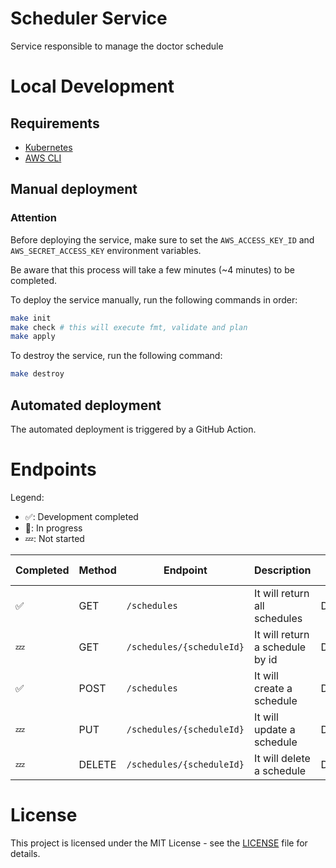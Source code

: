 # Scheduler Service
Service responsible to manage the doctor schedule

# Local Development

## Requirements

- [Kubernetes](https://kubernetes.io/)
- [AWS CLI](https://aws.amazon.com/cli/)

## Manual deployment

### Attention

Before deploying the service, make sure to set the `AWS_ACCESS_KEY_ID` and `AWS_SECRET_ACCESS_KEY` environment variables.

Be aware that this process will take a few minutes (~4 minutes) to be completed.

To deploy the service manually, run the following commands in order:

```bash
make init
make check # this will execute fmt, validate and plan
make apply
```

To destroy the service, run the following command:

```bash
make destroy
```

## Automated deployment

The automated deployment is triggered by a GitHub Action.

# Endpoints

Legend:
- ✅: Development completed
- 🚧: In progress
- 💤: Not started


| Completed | Method | Endpoint                  | Description                     | User Role |
| --------- | ------ | ------------------------- | ------------------------------- | --------- |
| ✅         | GET    | `/schedules`              | It will return all schedules    | Doctor    |
| 💤         | GET    | `/schedules/{scheduleId}` | It will return a schedule by id | Doctor    |
| ✅         | POST   | `/schedules`              | It will create a schedule       | Doctor    |
| 💤         | PUT    | `/schedules/{scheduleId}` | It will update a schedule       | Doctor    |
| 💤         | DELETE | `/schedules/{scheduleId}` | It will delete a schedule       | Doctor    |

# License

This project is licensed under the MIT License - see the [LICENSE](LICENSE) file for details.
